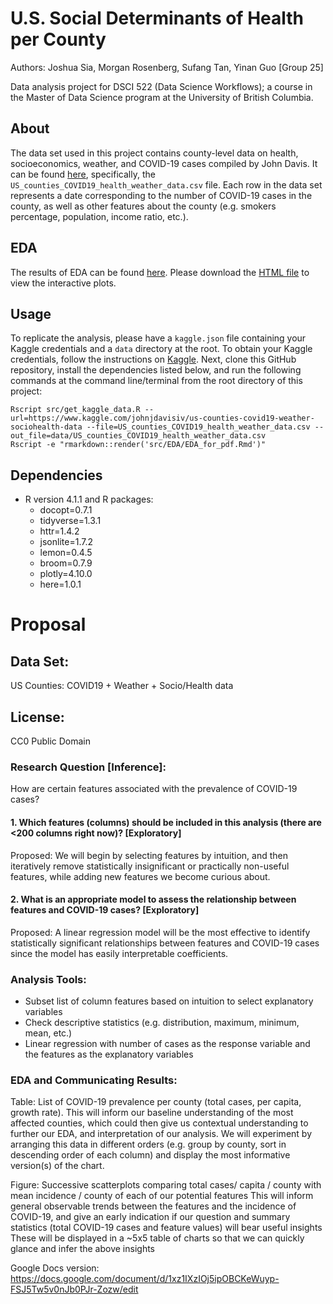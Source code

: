 # U.S. Social Determinants of Health per County

Authors: Joshua Sia, Morgan Rosenberg, Sufang Tan, Yinan Guo \[Group
25\]

Data analysis project for DSCI 522 (Data Science Workflows); a course in
the Master of Data Science program at the University of British
Columbia.

## **About**

The data set used in this project contains county-level data on health,
socioeconomics, weather, and COVID-19 cases compiled by John Davis. It
can be found
[here](https://www.kaggle.com/johnjdavisiv/us-counties-covid19-weather-sociohealth-data),
specifically, the `US_counties_COVID19_health_weather_data.csv` file.
Each row in the data set represents a date corresponding to the number
of COVID-19 cases in the county, as well as other features about the
county (e.g. smokers percentage, population, income ratio, etc.).

## **EDA**

The results of EDA can be found [here](https://github.com/UBC-MDS/DSCI_522_US_social_determinants_of_health_by_county/blob/main/src/EDA/EDA_for_pdf.pdf). Please download the [HTML file](https://github.com/UBC-MDS/DSCI_522_US_social_determinants_of_health_by_county/blob/main/src/EDA/EDA_for_html.html) to view the interactive plots.

## Usage

To replicate the analysis, please have a `kaggle.json` file containing your Kaggle credentials and a `data` directory at the root. To obtain your Kaggle credentials, follow the instructions on [Kaggle](https://www.kaggle.com/docs/api). Next, clone this GitHub repository, install the
dependencies listed below, and run the following
commands at the command line/terminal from the root directory of this
project:


    Rscript src/get_kaggle_data.R --url=https://www.kaggle.com/johnjdavisiv/us-counties-covid19-weather-sociohealth-data --file=US_counties_COVID19_health_weather_data.csv --out_file=data/US_counties_COVID19_health_weather_data.csv
    Rscript -e "rmarkdown::render('src/EDA/EDA_for_pdf.Rmd')"

## **Dependencies**
-   R version 4.1.1 and R packages:
    -   docopt=0.7.1
    -   tidyverse=1.3.1
    -   httr=1.4.2
    -   jsonlite=1.7.2
    -   lemon=0.4.5
    -   broom=0.7.9
    -   plotly=4.10.0
    -   here=1.0.1

# **Proposal**

## Data Set:

US Counties: COVID19 + Weather + Socio/Health data

## License:

CC0 Public Domain

### Research Question \[Inference\]:

How are certain features associated with the prevalence of COVID-19
cases?

#### 1. Which features (columns) should be included in this analysis (there are \<200 columns right now)? \[Exploratory\]

Proposed: We will begin by selecting features by intuition, and then
iteratively remove statistically insignificant or practically non-useful
features, while adding new features we become curious about.

#### 2. What is an appropriate model to assess the relationship between features and COVID-19 cases? \[Exploratory\]

Proposed: A linear regression model will be the most effective to
identify statistically significant relationships between features and
COVID-19 cases since the model has easily interpretable coefficients.

### Analysis Tools:

-   Subset list of column features based on intuition to select
    explanatory variables
-   Check descriptive statistics (e.g. distribution, maximum, minimum,
    mean, etc.)
-   Linear regression with number of cases as the response variable and
    the features as the explanatory variables

### EDA and Communicating Results:

Table: List of COVID-19 prevalence per county (total cases, per capita,
growth rate). This will inform our baseline understanding of the most
affected counties, which could then give us contextual understanding to
further our EDA, and interpretation of our analysis. We will experiment
by arranging this data in different orders (e.g. group by county, sort
in descending order of each column) and display the most informative
version(s) of the chart.

Figure: Successive scatterplots comparing total cases/ capita / county
with mean incidence / county of each of our potential features This will
inform general observable trends between the features and the incidence
of COVID-19, and give an early indication if our question and summary
statistics (total COVID-19 cases and feature values) will bear useful
insights These will be displayed in a \~5x5 table of charts so that we
can quickly glance and infer the above insights

Google Docs version:
<https://docs.google.com/document/d/1xz1IXzIOj5ipOBCKeWuyp-FSJ5Tw5v0nJb0PJr-Zozw/edit>
